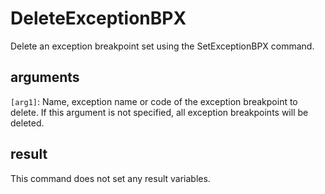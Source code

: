 ﻿# DeleteExceptionBPX

Delete an exception breakpoint set using the SetExceptionBPX command.

## arguments

`[arg1]`: Name, exception name or code of the exception breakpoint to delete. If this argument is not specified, all exception breakpoints will be deleted.

## result

This command does not set any result variables.
